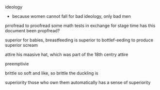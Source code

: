 ideology
- because women cannot fall for bad ideology, only bad men

prrofread
to proofread some math tests in exchange for stage time
has this document been propfread?

superior
for babies, breastfeeding is superior to bottlef-eeding
to produce superior scream

attire
his maasive hat, which was part of the 18th centry attire

preemptivie

brittle
so soft and like, so brittle the duckling is

superiority
those who own them automatically has a sense of superiority
